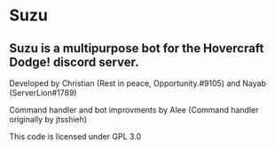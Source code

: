 # Suzu
## Suzu is a multipurpose bot for the Hovercraft Dodge! discord server.

Developed by Christian (Rest in peace, Opportunity.#9105) and Nayab (ServerLion#1789)

Command handler and bot improvments by Alee (Command handler originally by jtsshieh)

This code is licensed under GPL 3.0